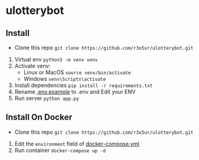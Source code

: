 # ulotterybot

## Install
-  Clone this repo `git clone https://github.com/r3x5ur/ulotterybot.git`
1. Virtual env `python3 -m venv venv`
2. Activate venv:
    - Linux or MacOS `source venv/bin/activate`
    - Windows `venv\Scripts\activate`
3. Install dependencies `pip install -r requirements.txt`
4. Rename [.env.example](.env.example) to .env and Edit your ENV
5. Run server `python app.py`

## Install On Docker

-  Clone this repo `git clone https://github.com/r3x5ur/ulotterybot.git`
1. Edit the `environment` field of [docker-compose.yml](docker-compose.yml)
2. Run container `docker-compose up -d`